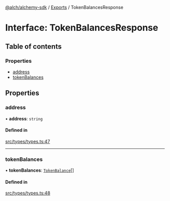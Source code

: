 [@alch/alchemy-sdk](../README.md) / [Exports](../modules.md) / TokenBalancesResponse

# Interface: TokenBalancesResponse

## Table of contents

### Properties

- [address](TokenBalancesResponse.md#address)
- [tokenBalances](TokenBalancesResponse.md#tokenbalances)

## Properties

### address

• **address**: `string`

#### Defined in

[src/types/types.ts:47](https://github.com/alchemyplatform/alchemy-sdk-js/blob/0fdf0d4/src/types/types.ts#L47)

___

### tokenBalances

• **tokenBalances**: [`TokenBalance`](../modules.md#tokenbalance)[]

#### Defined in

[src/types/types.ts:48](https://github.com/alchemyplatform/alchemy-sdk-js/blob/0fdf0d4/src/types/types.ts#L48)
